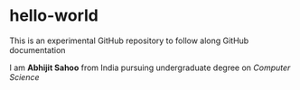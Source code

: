 # hello-world
This is an experimental GitHub repository to follow along GitHub documentation

I am **Abhijit Sahoo** from India pursuing undergraduate degree on *Computer Science*
